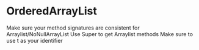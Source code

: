 # OrderedArrayList
Make sure your method signatures are consistent for Arraylist/NoNullArrayList
Use Super to get Arraylist methods
Make sure to use t as your identifier